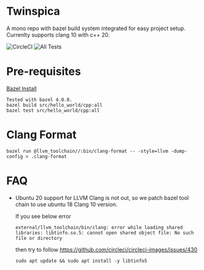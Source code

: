 Twinspica
===

A mono repo with bazel build system integrated for easy project setup. Currenlty supports clang 10 with c++ 20.

![CircleCI](https://circleci.com/gh/codergs90/twinspica.svg?style=shield&circle-token=869671f47dc4c8469337f5d942f59a554f869b87) ![All Tests](https://github.com/codergs90/twinspica/workflows/CI/badge.svg)
    
Pre-requisites
===

[Bazel Install](https://docs.bazel.build/versions/master/install.html)

```
Tested with bazel 4.0.0.
bazel build src/hello_world/cpp:all
bazel test src/hello_world/cpp:all
```


Clang Format
===
```
bazel run @llvm_toolchain//:bin/clang-format -- -style=llvm -dump-config > .clang-format
```

FAQ
===

- Ubuntu 20 support for LLVM Clang is not out, so we patch bazel tool chain to use ubuntu 18 Clang 10 version.

    If you see below error
    ```
    external/llvm_toolchain/bin/clang: error while loading shared libraries: libtinfo.so.5: cannot open shared object file: No such file or directory
    ```
    then try to follow https://github.com/circleci/circleci-images/issues/430
    ```
    sudo apt update && sudo apt install -y libtinfo5
    ```
